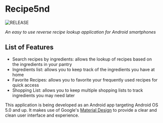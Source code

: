 # Recipe5nd
![RELEASE](https://img.shields.io/github/v/release/ethan-hann/Recipe5nd?include_prereleases)


*An easy to use reverse recipe lookup application for Android smartphones*

## List of Features
* Search recipes by ingredients: allows the lookup of recipes based on the ingredients in your pantry
* Ingredients list: allows you to keep track of the ingredients you have at home
* Favorite Recipes: allows you to favorite your frequently used recipes for quick access
* Shopping List: allows you to keep multiple shopping lists to track ingredients you may need later

This application is being developed as an Android app targeting Android OS 5.0 and up. It makes use of Google's [Material Design](https://material.io/) to provide a clear and clean user interface and experience.
